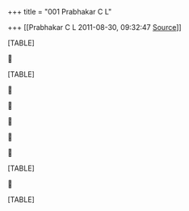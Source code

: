 +++
title = "001 Prabhakar C L"

+++
[[Prabhakar C L	2011-08-30, 09:32:47 [Source](https://groups.google.com/g/bvparishat/c/pLBMYI5TBiM)]]



[TABLE]



[TABLE]











[TABLE]



[TABLE]

